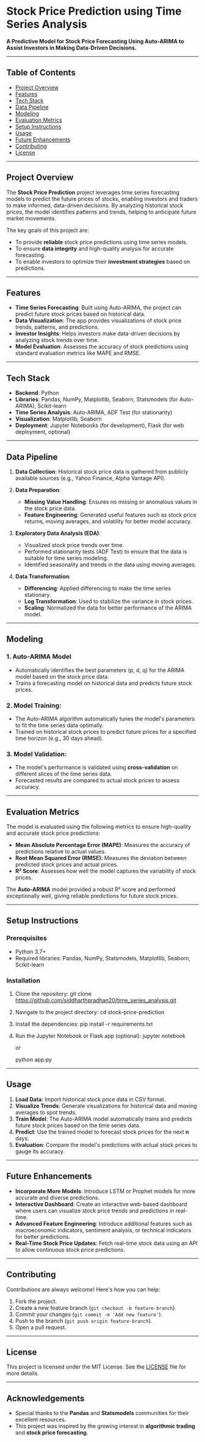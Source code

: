 # Stock Price Prediction using Time Series Analysis

**A Predictive Model for Stock Price Forecasting Using Auto-ARIMA to Assist Investors in Making Data-Driven Decisions.**

---

## Table of Contents

- [Project Overview](#project-overview)
- [Features](#features)
- [Tech Stack](#tech-stack)
- [Data Pipeline](#data-pipeline)
- [Modeling](#modeling)
- [Evaluation Metrics](#evaluation-metrics)
- [Setup Instructions](#setup-instructions)
- [Usage](#usage)
- [Future Enhancements](#future-enhancements)
- [Contributing](#contributing)
- [License](#license)

---

## Project Overview

The **Stock Price Prediction** project leverages time series forecasting models to predict the future prices of stocks, enabling investors and traders to make informed, data-driven decisions. By analyzing historical stock prices, the model identifies patterns and trends, helping to anticipate future market movements. 

The key goals of this project are:
- To provide **reliable** stock price predictions using time series models.
- To ensure **data integrity** and high-quality analysis for accurate forecasting.
- To enable investors to optimize their **investment strategies** based on predictions.

---

## Features

- **Time Series Forecasting**: Built using Auto-ARIMA, the project can predict future stock prices based on historical data.
- **Data Visualization**: The app provides visualizations of stock price trends, patterns, and predictions.
- **Investor Insights**: Helps investors make data-driven decisions by analyzing stock trends over time.
- **Model Evaluation**: Assesses the accuracy of stock predictions using standard evaluation metrics like MAPE and RMSE.

---

## Tech Stack

- **Backend**: Python
- **Libraries**: Pandas, NumPy, Matplotlib, Seaborn, Statsmodels (for Auto-ARIMA), Scikit-learn
- **Time Series Analysis**: Auto-ARIMA, ADF Test (for stationarity)
- **Visualization**: Matplotlib, Seaborn
- **Deployment**: Jupyter Notebooks (for development), Flask (for web deployment, optional)

---

## Data Pipeline

1. **Data Collection**: Historical stock price data is gathered from publicly available sources (e.g., Yahoo Finance, Alpha Vantage API).
  
2. **Data Preparation**:
   - **Missing Value Handling**: Ensures no missing or anomalous values in the stock price data.
   - **Feature Engineering**: Generated useful features such as stock price returns, moving averages, and volatility for better model accuracy.

3. **Exploratory Data Analysis (EDA)**:
   - Visualized stock price trends over time.
   - Performed stationarity tests (ADF Test) to ensure that the data is suitable for time series modeling.
   - Identified seasonality and trends in the data using moving averages.

4. **Data Transformation**:
   - **Differencing**: Applied differencing to make the time series stationary.
   - **Log Transformation**: Used to stabilize the variance in stock prices.
   - **Scaling**: Normalized the data for better performance of the ARIMA model.

---

## Modeling

### 1. **Auto-ARIMA Model**
   - Automatically identifies the best parameters (p, d, q) for the ARIMA model based on the stock price data.
   - Trains a forecasting model on historical data and predicts future stock prices.

### 2. **Model Training**:
   - The Auto-ARIMA algorithm automatically tunes the model's parameters to fit the time series data optimally.
   - Trained on historical stock prices to predict future prices for a specified time horizon (e.g., 30 days ahead).

### 3. **Model Validation**:
   - The model's performance is validated using **cross-validation** on different slices of the time series data.
   - Forecasted results are compared to actual stock prices to assess accuracy.

---

## Evaluation Metrics

The model is evaluated using the following metrics to ensure high-quality and accurate stock price predictions:

- **Mean Absolute Percentage Error (MAPE)**: Measures the accuracy of predictions relative to actual values.
- **Root Mean Squared Error (RMSE)**: Measures the deviation between predicted stock prices and actual prices.
- **R² Score**: Assesses how well the model captures the variability of stock prices.

The **Auto-ARIMA** model provided a robust R² score and performed exceptionally well, giving reliable predictions for future stock prices.

---

## Setup Instructions

### Prerequisites

- Python 3.7+
- Required libraries: Pandas, NumPy, Statsmodels, Matplotlib, Seaborn, Scikit-learn

### Installation

1. Clone the repository:
   git clone https://github.com/siddharthpradhan20/time_series_analysis.git

2. Navigate to the project directory:
   cd stock-price-prediction

3. Install the dependencies:
   pip install -r requirements.txt

4. Run the Jupyter Notebook or Flask app (optional):
   jupyter notebook

   or 

   python app.py

---

## Usage

1. **Load Data**: Import historical stock price data in CSV format.
2. **Visualize Trends**: Generate visualizations for historical data and moving averages to spot trends.
3. **Train Model**: The Auto-ARIMA model automatically trains and predicts future stock prices based on the time series data.
4. **Predict**: Use the trained model to forecast stock prices for the next **n** days.
5. **Evaluation**: Compare the model's predictions with actual stock prices to gauge its accuracy.

---

## Future Enhancements

- **Incorporate More Models**: Introduce LSTM or Prophet models for more accurate and diverse predictions.
- **Interactive Dashboard**: Create an interactive web-based dashboard where users can visualize stock price trends and predictions in real-time.
- **Advanced Feature Engineering**: Introduce additional features such as macroeconomic indicators, sentiment analysis, or technical indicators for better predictions.
- **Real-Time Stock Price Updates**: Fetch real-time stock data using an API to allow continuous stock price predictions.

---

## Contributing

Contributions are always welcome! Here's how you can help:

1. Fork the project.
2. Create a new feature branch (`git checkout -b feature-branch`).
3. Commit your changes (`git commit -m 'Add new feature'`).
4. Push to the branch (`git push origin feature-branch`).
5. Open a pull request.

---

## License

This project is licensed under the MIT License. See the [LICENSE](LICENSE) file for more details.

---

## Acknowledgements

- Special thanks to the **Pandas** and **Statsmodels** communities for their excellent resources.
- This project was inspired by the growing interest in **algorithmic trading** and **stock price forecasting**.
```
